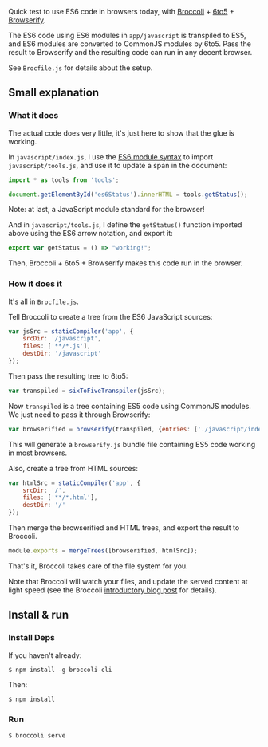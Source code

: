 Quick test to use ES6 code in browsers today, with [Broccoli][b] + [6to5][s] +
[Browserify][r].

The ES6 code using ES6 modules in `app/javascript` is transpiled to ES5, and
ES6 modules are converted to CommonJS modules by 6to5. Pass the result to
Browserify and the resulting code can run in any decent browser.

See `Brocfile.js` for details about the setup.

## Small explanation

### What it does

The actual code does very little, it's just here to show that the glue is working.

In `javascript/index.js`, I use the [ES6 module syntax][m] to import
`javascript/tools.js`, and use it to update a span in the document:

```javascript
import * as tools from 'tools';

document.getElementById('es6Status').innerHTML = tools.getStatus();
```

Note: at last, a JavaScript module standard for the browser!

And in `javascript/tools.js`, I define the `getStatus()` function imported
above using the ES6 arrow notation, and export it:

```javascript
export var getStatus = () => "working!";
```

Then, Broccoli + 6to5 + Browserify makes this code run in the browser.

### How it does it

It's all in `Brocfile.js`.

Tell Broccoli to create a tree from the ES6 JavaScript sources:

```javascript
var jsSrc = staticCompiler('app', {
    srcDir: '/javascript',
    files: ['**/*.js'],
    destDir: '/javascript'
});
```

Then pass the resulting tree to 6to5:

```javascript
var transpiled = sixToFiveTranspiler(jsSrc);
```

Now `transpiled` is a tree containing ES5 code using CommonJS modules. We just
need to pass it through Browserify:

```javascript
var browserified = browserify(transpiled, {entries: ['./javascript/index.js']});
```

This will generate a `browserify.js` bundle file containing ES5 code working in
most browsers.

Also, create a tree from HTML sources:

```javascript
var htmlSrc = staticCompiler('app', {
    srcDir: '/',
    files: ['**/*.html'],
    destDir: '/'
});
```

Then merge the browserified and HTML trees, and export the result to Broccoli.

```javascript
module.exports = mergeTrees([browserified, htmlSrc]);
```

That's it, Broccoli takes care of the file system for you.

Note that Broccoli will watch your files, and update the served content at
light speed (see the Broccoli [introductory blog post][i] for details).

## Install & run

### Install Deps

If you haven't already:

    $ npm install -g broccoli-cli

Then:

    $ npm install

### Run

    $ broccoli serve


[b]: https://github.com/broccolijs/broccoli
[i]: http://www.solitr.com/blog/2014/02/broccoli-first-release/
[m]: http://www.2ality.com/2014/09/es6-modules-final.html
[r]: http://browserify.org/
[s]: http://6to5.org
